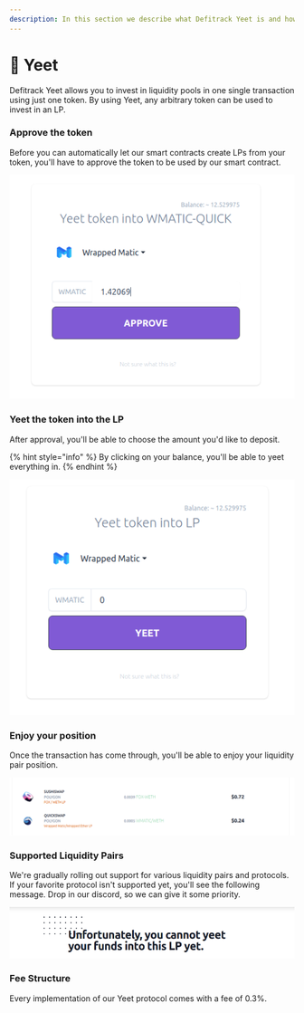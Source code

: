 ```yaml
---
description: In this section we describe what Defitrack Yeet is and how it can be used.
---
```


# 🏉 Yeet

Defitrack Yeet allows you to invest in liquidity pools in one single transaction using just one token. By using Yeet, any arbitrary token can be used to invest in an LP.



### Approve the token

Before you can automatically let our smart contracts create LPs from your token, you'll have to approve the token to be used by our smart contract.

![](<../.gitbook/assets/image (7).png>)



### Yeet the token into the LP

After approval, you'll be able to choose the amount you'd like to deposit.&#x20;

{% hint style="info" %}
By clicking on your balance, you'll be able to yeet everything in.&#x20;
{% endhint %}

![](<../.gitbook/assets/image (6).png>)

### Enjoy your position

Once the transaction has come through, you'll be able to enjoy your liquidity pair position.

![](<../.gitbook/assets/image (4).png>)

### &#x20;Supported Liquidity Pairs

We're gradually rolling out support for various liquidity pairs and protocols. If your favorite protocol isn't supported yet, you'll see the following message. Drop in our discord, so we can give it some priority.

![](<../.gitbook/assets/image (5).png>)

### Fee Structure

Every implementation of our Yeet protocol comes with a fee of 0.3%.
